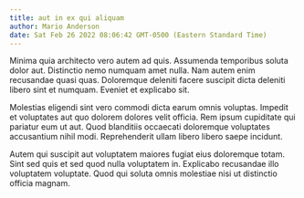 ```yaml
---
title: aut in ex qui aliquam
author: Mario Anderson
date: Sat Feb 26 2022 08:06:42 GMT-0500 (Eastern Standard Time)
---
```

Minima quia architecto vero autem ad quis. Assumenda temporibus soluta dolor aut. Distinctio nemo numquam amet nulla. Nam autem enim recusandae quasi quas. Doloremque deleniti facere suscipit dicta deleniti libero sint et numquam. Eveniet et explicabo sit.

 Molestias eligendi sint vero commodi dicta earum omnis voluptas. Impedit et voluptates aut quo dolorem dolores velit officia. Rem ipsum cupiditate qui pariatur eum ut aut. Quod blanditiis occaecati doloremque voluptates accusantium nihil modi. Reprehenderit ullam libero libero saepe incidunt.

 Autem qui suscipit aut voluptatem maiores fugiat eius doloremque totam. Sint sed quis et sed quod nulla voluptatem in. Explicabo recusandae illo voluptatem voluptate. Quod qui soluta omnis molestiae nisi ut distinctio officia magnam.